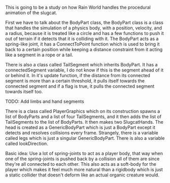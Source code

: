 This is going to be a study on how Rain World handles the procedural animation of the slugcat.

First we have to talk about the BodyPart class, the BodyPart class is a class that handles the simulation of a physics body, with a position, velocity, and a radius, because it is treated like a circle and has a few functions to push it out of terrain if it detects that it is colliding with it.
The BodyPart acts as a spring-like joint, it has a ConnectToPoint function which is used to bring it back to a certain position while keeping a distance constraint from it acting like a segment in a rope or a tail.

There is also a class called TailSegment which inherits BodyPart.
It has a connectedSegment variable, I do not know if this is the segment ahead of it or behind it.
In it's update function, if the distance from its connected segment is more than a certain threshold, it pulls itself towards the connected segment and if a flag is true, it pulls the connected segment towards itself too.

TODO: Add limbs and hand segments

There is a class called PlayerGraphics which on its construction spawns a list of BodyParts and a list of four TailSegments, and it then adds the list of TailSegments to the list of BodyParts. It then makes two SlugcatHands. The head is created as a GenericBodyPart which is just a BodyPart except it detects and resolves collisions every frame.
Strangely, there is a variable called legs which is just a singular GenericBodyPart.
There is also a variable called lookDirection.

Basic idea: Use a lot of spring-joints to act as a player body, that way when one of the spring-joints is pushed back by a collision all of them are since they're all connected to each other.
This also acts as a soft-body for the player which makes it feel much more natural than a rigidbody which is just a static collider that doesn't deform like an actual organic creature would.